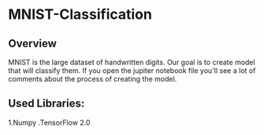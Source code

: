 # MNIST-Classification

## Overview
MNIST is the large dataset of handwritten digits. Our goal is to create model that will classify them.
If you open the jupiter notebook file you'll see a lot of comments about the process of creating the model.

## Used Libraries:
1.Numpy
.TensorFlow 2.0
